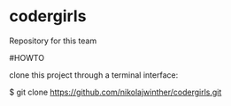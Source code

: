 # codergirls
Repository for this team

#HOWTO 

clone this project through a terminal interface:

$ git clone https://github.com/nikolajwinther/codergirls.git

